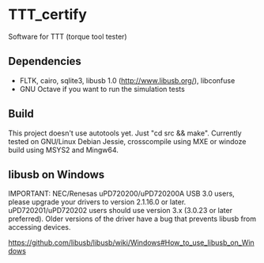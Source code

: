 # TTT_certify
Software for TTT (torque tool tester)

## Dependencies

* FLTK, cairo, sqlite3, libusb 1.0 (http://www.libusb.org/), libconfuse
* GNU Octave if you want to run the simulation tests

## Build

This project doesn't use autotools yet. Just "cd src && make".
Currently tested on GNU/Linux Debian Jessie, crosscompile using MXE
or windoze build using MSYS2 and Mingw64.

## libusb on Windows

IMPORTANT: NEC/Renesas uPD720200/uPD720200A USB 3.0 users, please upgrade your drivers to version 2.1.16.0 or later. uPD720201/uPD720202 users should use version 3.x (3.0.23 or later preferred). Older versions of the driver have a bug that prevents libusb from accessing devices. 

https://github.com/libusb/libusb/wiki/Windows#How_to_use_libusb_on_Windows
